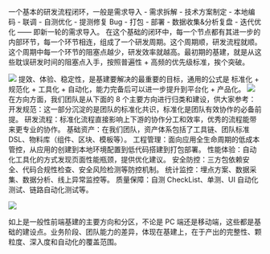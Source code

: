一个基本的研发流程闭环，一般是需求导入 - 需求拆解 - 技术方案制定 - 本地编码 - 联调 - 自测优化 - 提测修复 Bug - 打包 - 部署 - 数据收集&分析复盘 - 迭代优化 —— 即新一轮的需求导入。
在这个基础的闭环中，每一个节点都有其进一步的内部环节，每一个环节相连，组成了一个研发周期。这个周期顺，研发流程就顺。这个周期中每一个环节的阻塞点越少，研发效率就越高。最初期的基建，就是从这些耽误研发时间的阻塞点入手，按照普遍性 + 高频的优先级标准，挨个突破。


![](https://tva1.sinaimg.cn/large/008i3skNly1gvuuqn3m57j31ft0u0435.jpg)
提效、体验、稳定性，是基建要解决的最重要的目标，通用的公式是 标准化 + 规范化 + 工具化 + 自动化，能力完备后可以进一步提升到平台化 + 产品化。
![](https://tva1.sinaimg.cn/large/008i3skNly1gvuuqsx0dwj31580dugm0.jpg)
在方向方面，我们团队是从下面的 8 个主要方向进行归类和建设，供大家参考：
开发规范：这一部分沉淀的是团队的标准化共识，标准化是团队有效协作的必备前提。
研发流程：标准化流程直接影响上下游的协作分工和效率，优秀的流程能带来更专业的协作。
基础资产：在我们团队，资产体系包括了工具链、团队标准 DSL、物料库（组件、区块、模板等）。
工程管理：面向应用全生命周期的低成本管控，从应用的创建到本地环境配置到低代码搭建到打包部署。
性能体验：自动化工具化的方式发现页面性能瓶颈，提供优化建议。
安全防控：三方包依赖安全、代码合规性检查、安全风险检测等防控机制。
统计监控：埋点方案、数据采集、数据分析、线上异常监控等。
质量保障：自测 CheckList、单测、UI 自动化测试、链路自动化测试等。

![](https://tva1.sinaimg.cn/large/008i3skNly1gvuuqz8yiyj31fa0oiacx.jpg)

如上是一般性前端基建的主要方向和分区，不论是 PC 端还是移动端，这些都是基础的建设点。业务阶段、团队能力的差异，体现在基建上，在于产出的完整性、颗粒度、深入度和自动化的覆盖范围。